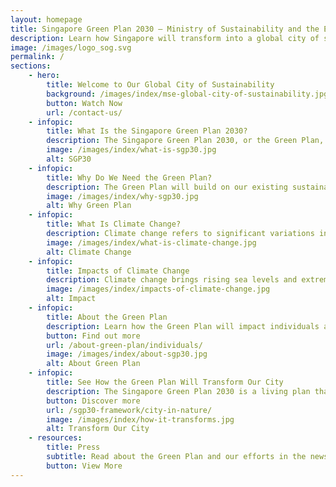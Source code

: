 ```yaml
---
layout: homepage
title: Singapore Green Plan 2030 – Ministry of Sustainability and the Environment (MSE)
description: Learn how Singapore will transform into a global city of sustainability with the Singapore Green Plan 2030. 
image: /images/logo_sog.svg
permalink: /
sections:
    - hero:
        title: Welcome to Our Global City of Sustainability
        background: /images/index/mse-global-city-of-sustainability.jpg
        button: Watch Now
        url: /contact-us/
    - infopic:
        title: What Is the Singapore Green Plan 2030?
        description: The Singapore Green Plan 2030, or the Green Plan, is a whole-of-nation sustainable development agenda, with concrete action plans that will touch every dimension of our lives. 
        image: /images/index/what-is-sgp30.jpg
        alt: SGP30
    - infopic:
        title: Why Do We Need the Green Plan?
        description: The Green Plan will build on our existing sustainability foundations, strengthening ongoing sustainability efforts and commitments under Singapore’s 2030 Development Agenda.
        image: /images/index/why-sgp30.jpg
        alt: Why Green Plan
    - infopic:
        title: What Is Climate Change? 
        description: Climate change refers to significant variations in weather patterns around the world that persist over an extended period of time. 
        image: /images/index/what-is-climate-change.jpg
        alt: Climate Change
    - infopic:
        title: Impacts of Climate Change
        description: Climate change brings rising sea levels and extreme weather patterns, putting millions of lives and livelihoods around the world in danger. Singapore, as a low-lying island state, is vulnerable.
        image: /images/index/impacts-of-climate-change.jpg
        alt: Impact
    - infopic:
        title: About the Green Plan
        description: Learn how the Green Plan will impact individuals and businesses in Singapore.
        button: Find out more
        url: /about-green-plan/individuals/
        image: /images/index/about-sgp30.jpg
        alt: About Green Plan
    - infopic:
        title: See How the Green Plan Will Transform Our City
        description: The Singapore Green Plan 2030 is a living plan that will touch every dimension of our lives.
        button: Discover more
        url: /sgp30-framework/city-in-nature/
        image: /images/index/how-it-transforms.jpg
        alt: Transform Our City
    - resources:
        title: Press
        subtitle: Read about the Green Plan and our efforts in the news.
        button: View More
---
```



